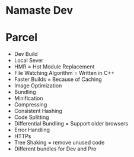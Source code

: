 # Namaste Dev

# Parcel

- Dev Build
- Local Sever
- HMR = Hot Module Replacement
- File Watching Algorithm = Written in C++
- Faster Builds = Because of Caching
- Image Optimization
- Bundling
- Minification
- Compressing
- Consistent Hashing
- Code Splitting
- Differential Bundling = Support older browsers
- Error Handling
- HTTPs
- Tree Shaking = remove unused code
- Different bundles for Dev and Pro
